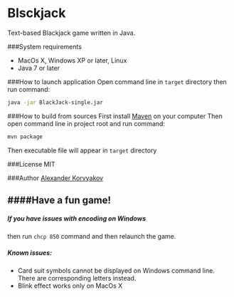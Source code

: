 Blsckjack
=========

Text-based Blackjack game written in Java.

###System requirements
* MacOs X, Windows XP or later, Linux
* Java 7 or later

###How to launch application
Open command line in `target` directory then run command:

```sh
java -jar BlackJack-single.jar
```
###How to build from sources
First install [Maven] on your computer
Then open command line in project root and run command:

```sh
mvn package
```
Then executable file will appear in `target` directory

###License
MIT

###Author
[Alexander Korvyakov]

####Have a fun game!
---------------------------------

##### If you have issues with encoding on Windows
then run `chcp 850` command and then relaunch the game.

##### Known issues:
* Card suit symbols cannot be displayed on Windows command line. There are corresponding letters instead.
* Blink effect works only on MacOs X

[Maven]:http://maven.apache.org/
[Alexander Korvyakov]:http://korvyakov.com
